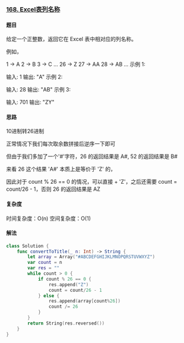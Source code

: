 ### [168. Excel表列名称](https://leetcode-cn.com/problems/excel-sheet-column-title/submissions/)

#### 题目

给定一个正整数，返回它在 Excel 表中相对应的列名称。

例如，

1 -> A
2 -> B
3 -> C
...
26 -> Z
27 -> AA
28 -> AB 
...
示例 1:

输入: 1
输出: "A"
示例 2:

输入: 28
输出: "AB"
示例 3:

输入: 701
输出: "ZY"

#### 思路

10进制转26进制
 
正常情况下我们每次取余数拼接后逆序一下即可

但由于我们多加了一个'#'字符，26 的返回结果是 A#, 52 的返回结果是 B#

来看 26 这个结果 'A#' 本质上是等价于 'Z' 的，

因此对于 count % 26 == 0 的情况，可以直接 + 'Z'，之后还需要 count = count/26 - 1，否则 26 的返回结果是 AZ

#### 复杂度

时间复杂度：O(n)
空间复杂度：O(1)

#### 解法

```swift
class Solution {    
    func convertToTitle(_ n: Int) -> String {
        let array = Array("#ABCDEFGHIJKLMNOPQRSTUVWXYZ")
        var count = n
        var res = ""
        while count > 0 {
            if count % 26 == 0 {
                res.append("Z")
                count = count/26 - 1
            } else {
                res.append(array[count%26])
                count /= 26
            }            
        }        
        return String(res.reversed())
    }
}

```